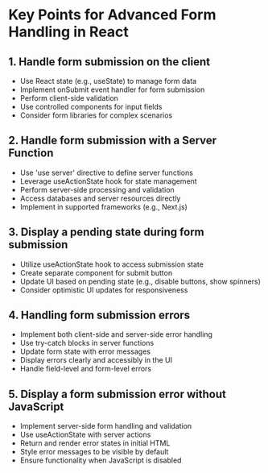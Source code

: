 # Key Points for Advanced Form Handling in React

## 1. Handle form submission on the client

- Use React state (e.g., useState) to manage form data
- Implement onSubmit event handler for form submission
- Perform client-side validation
- Use controlled components for input fields
- Consider form libraries for complex scenarios

## 2. Handle form submission with a Server Function

- Use 'use server' directive to define server functions
- Leverage useActionState hook for state management
- Perform server-side processing and validation
- Access databases and server resources directly
- Implement in supported frameworks (e.g., Next.js)

## 3. Display a pending state during form submission

- Utilize useActionState hook to access submission state
- Create separate component for submit button
- Update UI based on pending state (e.g., disable buttons, show spinners)
- Consider optimistic UI updates for responsiveness

## 4. Handling form submission errors

- Implement both client-side and server-side error handling
- Use try-catch blocks in server functions
- Update form state with error messages
- Display errors clearly and accessibly in the UI
- Handle field-level and form-level errors

## 5. Display a form submission error without JavaScript

- Implement server-side form handling and validation
- Use useActionState with server actions
- Return and render error states in initial HTML
- Style error messages to be visible by default
- Ensure functionality when JavaScript is disabled

